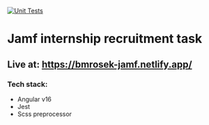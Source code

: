 [![Unit Tests](https://github.com/bartoszmrosek/Jamf-Internship/actions/workflows/Tests.yml/badge.svg)](https://github.com/bartoszmrosek/Jamf-Internship/actions/workflows/Tests.yml)
# Jamf internship recruitment task

## Live at: https://bmrosek-jamf.netlify.app/
### Tech stack:
- Angular v16
- Jest
- Scss preprocessor
